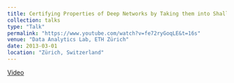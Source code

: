 ```yaml
---
title: Certifying Properties of Deep Networks by Taking them into Shallow Waters
collection: talks
type: "Talk"
permalink: "https://www.youtube.com/watch?v=fe72ryGoqLE&t=16s"
venue: "Data Analytics Lab, ETH Zürich"
date: 2013-03-01
location: "Zürich, Switzerland"
---
```


[Video](https://www.youtube.com/watch?v=fe72ryGoqLE&t=16s)
